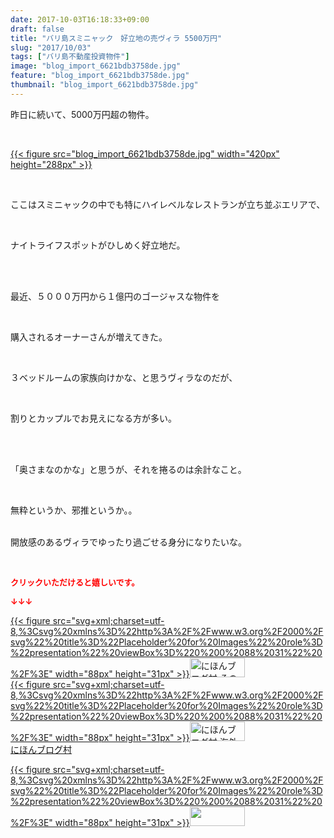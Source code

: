 ```yaml
---
date: 2017-10-03T16:18:33+09:00
draft: false
title: "バリ島スミニャック　好立地の売ヴィラ 5500万円"
slug: "2017/10/03"
tags: ["バリ島不動産投資物件"]
image: "blog_import_6621bdb3758de.jpg"
feature: "blog_import_6621bdb3758de.jpg"
thumbnail: "blog_import_6621bdb3758de.jpg"
---
```

<p>昨日に続いて、5000万円超の物件。</p><p> </p><p><a href="blog_import_6621bdb3758de.jpg">{{< figure src="blog_import_6621bdb3758de.jpg" width="420px" height="288px" >}}</a></p><p> </p><p>ここはスミニャックの中でも特にハイレベルなレストランが立ち並ぶエリアで、</p><p> </p><p>ナイトライフスポットがひしめく好立地だ。</p><p> </p><p><br/>最近、５０００万円から１億円のゴージャスな物件を</p><p> </p><p>購入されるオーナーさんが増えてきた。</p><p> </p><p>３ベッドルームの家族向けかな、と思うヴィラなのだが、</p><p> </p><p>割りとカップルでお見えになる方が多い。</p><p> </p><p><br/>「奥さまなのかな」と思うが、それを捲るのは余計なこと。</p><p> </p><p>無粋というか、邪推というか。。</p><p><br/>開放感のあるヴィラでゆったり過ごせる身分になりたいな。</p><p> </p><p><font color="#ff0000" size="2"><strong>クリックいただけると嬉しいです。</strong></font></p><p><font color="#ff0000" size="2"><strong>↓↓↓</strong></font></p><p><a href="ranking.html?p_cid=01260127" id="&amp;blogmura_banner" target="_blank">{{< figure src="svg+xml;charset=utf-8,%3Csvg%20xmlns%3D%22http%3A%2F%2Fwww.w3.org%2F2000%2Fsvg%22%20title%3D%22Placeholder%20for%20Images%22%20role%3D%22presentation%22%20viewBox%3D%220%200%2088%2031%22%20%2F%3E" width="88px" height="31px" >}}<noscript><img alt="にほんブログ村 その他生活ブログ 不動産投資へ" border="0" height="31" src="https://img-proxy.blog-video.jp/images?url=http%3A%2F%2Flife.blogmura.com%2Fhudousantoushi%2Fimg%2Fhudousantoushi88_31.gif" width="88"></noscript></a><br/><a href="ranking.html?p_cid=01260127" target="_blank">{{< figure src="svg+xml;charset=utf-8,%3Csvg%20xmlns%3D%22http%3A%2F%2Fwww.w3.org%2F2000%2Fsvg%22%20title%3D%22Placeholder%20for%20Images%22%20role%3D%22presentation%22%20viewBox%3D%220%200%2088%2031%22%20%2F%3E" width="88px" height="31px" >}}<noscript><img alt="にほんブログ村 海外生活ブログ バリ島情報へ" border="0" height="31" src="https://img-proxy.blog-video.jp/images?url=http%3A%2F%2Foverseas.blogmura.com%2Fbali%2Fimg%2Fbali88_31.gif" width="88"></noscript></a><br/><a href="ranking.html?p_cid=01260127" target="_blank">にほんブログ村</a></p><p><a href="link.php?1804582" title="人気ブログランキングへ">{{< figure src="svg+xml;charset=utf-8,%3Csvg%20xmlns%3D%22http%3A%2F%2Fwww.w3.org%2F2000%2Fsvg%22%20title%3D%22Placeholder%20for%20Images%22%20role%3D%22presentation%22%20viewBox%3D%220%200%2088%2031%22%20%2F%3E" width="88px" height="31px" >}}<noscript><img border="0" height="31" src="https://blog.with2.net/img/banner/banner_22.gif" width="88"></noscript></a></p><p> </p>

